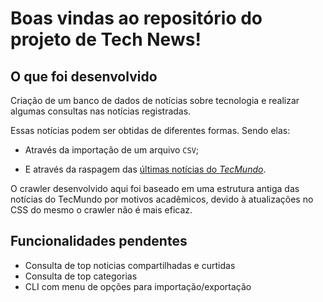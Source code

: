 # Boas vindas ao repositório do projeto de Tech News!

## O que foi desenvolvido

Criação de um banco de dados de notícias sobre tecnologia e realizar algumas consultas nas notícias registradas.

Essas notícias podem ser obtidas de diferentes formas. Sendo elas:

- Através da importação de um arquivo `CSV`;

- E através da raspagem das [últimas notícias do _TecMundo_](https://www.tecmundo.com.br/novidades).

O crawler desenvolvido aqui foi baseado em uma estrutura antiga das notícias do TecMundo por motivos acadêmicos, devido à atualizações no CSS do mesmo o crawler não é mais eficaz.

## Funcionalidades pendentes

- Consulta de top noticias compartilhadas e curtidas
- Consulta de top categorias
- CLI com menu de opções para importação/exportação
